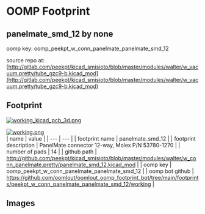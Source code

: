 # OOMP Footprint  
## panelmate_smd_12  by none  
  
oomp key: oomp_peekpt_w_conn_panelmate_panelmate_smd_12  
  
source repo at: [http://gitlab.com/peekpt/kicad_smisioto/blob/master/modules/walter/w_vacuum.pretty/tube_gzc9-b.kicad_mod](http://gitlab.com/peekpt/kicad_smisioto/blob/master/modules/walter/w_vacuum.pretty/tube_gzc9-b.kicad_mod)  
## Footprint  
  
[![working_kicad_pcb_3d.png](working_kicad_pcb_3d_600.png)](working_kicad_pcb_3d.png)  
  
[![working.png](working_600.png)](working.png)  
| name | value | 
| --- | --- | 
| footprint name | panelmate_smd_12 | 
| footprint description | PanelMate connector 12-way, Molex P/N 53780-1270 | 
| number of pads | 14 | 
| github path | http://github.com/peekpt/kicad_smisioto/blob/master/modules/walter/w_conn_panelmate.pretty/panelmate_smd_12.kicad_mod | 
| oomp key | oomp_peekpt_w_conn_panelmate_panelmate_smd_12 | 
| oomp bot github | https://github.com/oomlout/oomlout_oomp_footprint_bot/tree/main/footprints/peekpt_w_conn_panelmate_panelmate_smd_12/working | 
## Images  
